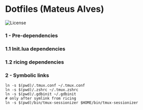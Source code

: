# Dotfiles (Mateus Alves)
<p align="left">
  <img alt="License" src="https://img.shields.io/static/v1?label=license&message=MIT&color=50fa7b&labelColor=0A1033">
</p>

### 1 - Pre-dependencies
### 1.1 Init.lua dependencies
### 1.2 ricing dependencies

### 2 - Symbolic links

```
ln -s $(pwd)/.tmux.conf ~/.tmux.conf
ln -s $(pwd)/.zshrc ~/.tmux.zshrc
ln -s $(pwd)/.gdbinit ~/.gdbinit
# only after symlink from ricing
ln -s $(pwd)/bin/tmux-sessionizer $HOME/bin/tmux-sessionizer
```
